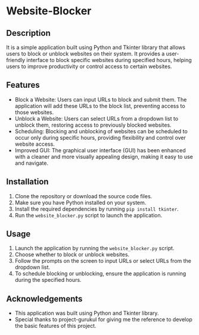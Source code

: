 # Website-Blocker

## Description
It is a simple application built using Python and Tkinter library that allows users to block or unblock websites on their system. It provides a user-friendly interface to block specific websites during specified hours, helping users to improve productivity or control access to certain websites.

## Features
- Block a Website: Users can input URLs to block and submit them. The application will add these URLs to the block list, preventing access to those websites.
- Unblock a Website: Users can select URLs from a dropdown list to unblock them, restoring access to previously blocked websites.
- Scheduling: Blocking and unblocking of websites can be scheduled to occur only during specific hours, providing flexibility and control over website access.
- Improved GUI: The graphical user interface (GUI) has been enhanced with a cleaner and more visually appealing design, making it easy to use and navigate.

## Installation
1. Clone the repository or download the source code files.
2. Make sure you have Python installed on your system.
3. Install the required dependencies by running `pip install tkinter`.
4. Run the `website_blocker.py` script to launch the application.

## Usage
1. Launch the application by running the `website_blocker.py` script.
2. Choose whether to block or unblock websites.
3. Follow the prompts on the screen to input URLs or select URLs from the dropdown list.
4. To schedule blocking or unblocking, ensure the application is running during the specified hours.

## Acknowledgements
- This application was built using Python and Tkinter library.
- Special thanks to project-gurukul for giving me the reference to develop the basic features of this project.
